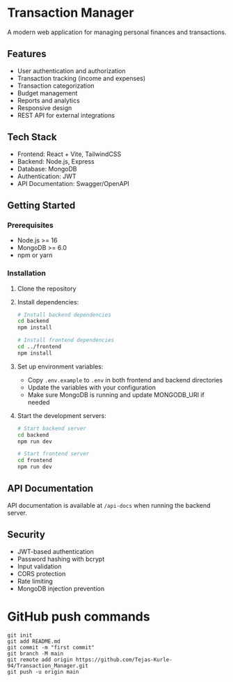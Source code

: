 # Transaction Manager

A modern web application for managing personal finances and transactions.

## Features

- User authentication and authorization
- Transaction tracking (income and expenses)
- Transaction categorization
- Budget management
- Reports and analytics
- Responsive design
- REST API for external integrations

## Tech Stack

- Frontend: React + Vite, TailwindCSS
- Backend: Node.js, Express
- Database: MongoDB
- Authentication: JWT
- API Documentation: Swagger/OpenAPI

## Getting Started

### Prerequisites

- Node.js >= 16
- MongoDB >= 6.0
- npm or yarn

### Installation

1. Clone the repository
2. Install dependencies:
   ```bash
   # Install backend dependencies
   cd backend
   npm install

   # Install frontend dependencies
   cd ../frontend
   npm install
   ```

3. Set up environment variables:
   - Copy `.env.example` to `.env` in both frontend and backend directories
   - Update the variables with your configuration
   - Make sure MongoDB is running and update MONGODB_URI if needed

4. Start the development servers:
   ```bash
   # Start backend server
   cd backend
   npm run dev

   # Start frontend server
   cd frontend
   npm run dev
   ```

## API Documentation

API documentation is available at `/api-docs` when running the backend server.

## Security

- JWT-based authentication
- Password hashing with bcrypt
- Input validation
- CORS protection
- Rate limiting
- MongoDB injection prevention

# GitHub push commands
```
git init
git add README.md
git commit -m "first commit"
git branch -M main
git remote add origin https://github.com/Tejas-Kurle-94/Transaction_Manager.git
git push -u origin main
```